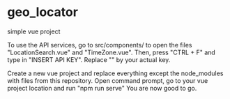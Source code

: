 # geo_locator
simple vue project

To use the API services, go to src/components/ to open the files
"LocationSearch.vue" and "TimeZone.vue".
Then, press "CTRL + F" and type in "INSERT API KEY". 
Replace "" by your actual key.

Create a new vue project and replace 
everything except the node_modules with files from this repository.
Open command prompt, go to your vue project location and run "npm run serve"
You are now good to go.
